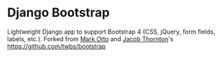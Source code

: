 # Django Bootstrap

Lightweight Django app to support Bootstrap 4 (CSS, jQuery, form fields, labels, etc.). Forked from [Mark Otto](https://twitter.com/mdo) and [Jacob Thornton](https://twitter.com/fat)'s https://github.com/twbs/bootstrap
